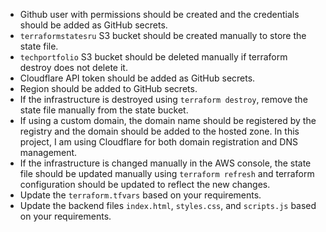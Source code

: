 - Github user with permissions should be created and the credentials should be added as GitHub secrets.
- `terraformstatesru` S3 bucket should be created manually to store the state file.
- `techportfolio` S3 bucket should be deleted manually if terraform destroy does not delete it.
- Cloudflare API token should be added as GitHub secrets.
- Region should be added to GitHub secrets.
- If the infrastructure is destroyed using `terraform destroy`, remove the state file manually from the state bucket.
- If using a custom domain, the domain name should be registered by the registry and the domain should be added to the hosted zone. In this project, I am using Cloudflare for both domain registration and DNS management.
- If the infrastructure is changed manually in the AWS console, the state file should be updated manually using `terraform refresh` and terraform configuration should be updated to reflect the new changes.
- Update the `terraform.tfvars` based on your requirements.
- Update the backend files `index.html`, `styles.css`, and `scripts.js` based on your requirements.
